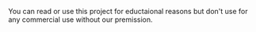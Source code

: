 You can read or use this project for eductaional reasons but don't use for any commercial use without our premission.


